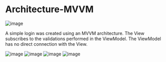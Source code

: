 
# Architecture-MVVM

![image](https://github.com/nahuelglalin/architecture-MVVM/assets/78276469/fe74ff74-769a-4c10-8bfd-7890ab361ec6)

A simple login was created using an MVVM architecture.
The View subscribes to the validations performed in the ViewModel.
The ViewModel has no direct connection with the View.

![image](https://github.com/nahuelglalin/architecture-MVVM/assets/78276469/6fc4cba9-2763-41ab-957d-9e5b489960fe)
![image](https://github.com/nahuelglalin/architecture-MVVM/assets/78276469/35589f1d-6453-4010-8b6f-2cb205be0586)
![image](https://github.com/nahuelglalin/architecture-MVVM/assets/78276469/f4f221e0-fa3f-49bc-ade1-8be6fc7bfb03)
![image](https://github.com/nahuelglalin/architecture-MVVM/assets/78276469/539ba288-0845-405e-a020-aa78bca4e768)
